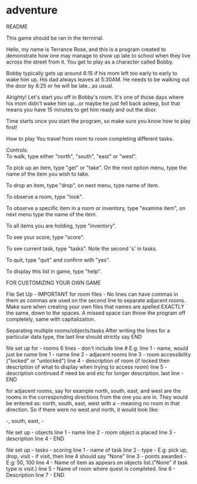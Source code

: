 # adventure
README

This game should be ran in the terminal.

Hello, my name is Terrance Rose, and this is a program created to 
demonstrate how one may manage to show up late to school when they live across the street from it. You get to play as a character called Bobby.

Bobby typically gets up around 8:15 if his mom left too early to early to wake him up. His dad always leaves at 5:30AM. He needs to be walking out the door by 8:25 or he will be late...as usual.

Alrighty! Let's start you off in Bobby's room. It's one of those days where his mom didn't wake him up...or maybe he just fell back asleep, but that means you have 15 minutes to get him ready and out the door.

Time starts once you start the program, so make sure you know how to play first!

How to play
You travel from room to room completing different tasks.


Controls:  
To walk, type either "north", "south", "east" or "west".

To pick up an item, type "get" or "take". On the next option menu, type the name
of the item you wish to take.

To drop an item, type "drop", on next menu, type name of item.

To observe a room, type "look".

To observe a specific item in a room or inventory, type "examine item", on
next menu type the name of the item.

To all items you are holding, type "inventory".

To see your score, type "score".

To see current task, type "tasks". Note the second 's' in tasks.

To quit, type "quit" and confirm with "yes".

To display this list in game, type "help".



FOR CUSTOMIZING YOUR OWN GAME

File Set Up -
IMPORTANT for room files - No lines can have commas in them
as commas are used on the second line to separate adjacent rooms.
Make sure when creating your own files that names are spelled EXACTLY
the same, down to the spaces. A missed space can throw the program off
completely, same with capitalization. 

Separating multiple rooms/objects/tasks
After writing the lines for a particular data type, the last line
should strictly say END

file set up for - rooms
6 lines - don't include line # E.g: line 1 - name, would just be name
line 1 - name
line 2 - adjacent rooms
line 3 - room accessibility ("locked" or "unlocked") 
line 4 - description of room (if locked then description of what to 
display when trying to access room)
line 5 - description continued if need be and etc for longer description.
last line - END

for adjacent rooms, say for example north, south, east, and west are the rooms in the corresponding directions from the one you are in.  They would be entered as: north, south, east, west  with a - meaning no room in that direction. So if there were no west and north, it would look like:

-, south, east, -



file set up - objects
line 1 - name
line 2 - room object is placed
line 3 - description
line 4 - END



file set up - tasks - scoring
line 1 - name of task
line 2 - type - E.g: pick up, drop, visit - if visit, then line 4 should say "None"
line 3 - points awarded - E.g: 50, 100
line 4 - Name of item as appears on objects list.("None" if task type is visit.)
line 5 - Name of room where quest is completed.
line 6 - Description
line 7 - END
